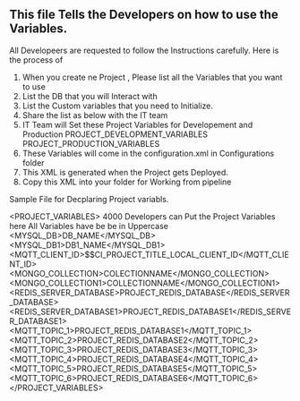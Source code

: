 ## This file Tells the Developers on how to use the Variables.

All Developeers are requested to follow the Instructions carefully.
Here is the process of 
1. When you create ne Project , Please list all the Variables that you want to use
2. List the DB that you will Interact with
3. List the Custom variables that you need to Initialize.
4. Share the list as below with the IT team
5. IT Team will Set these Project Variables  for Developement and Production
PROJECT_DEVELOPMENT_VARIABLES
PROJECT_PRODUCTION_VARIABLES
6. These Variables will come in the configuration.xml in Configurations folder
7. This XML is generated when the Project gets Deployed.
7. Copy this XML into your folder for Working from pipeline

Sample File for Decplaring Project variabls.


<PROJECT_VARIABLES>
    <APPPORT>4000</APPPORT>
    <COMMENT>Developers can Put the Project Variables here</COMMENT>
    <COMMENT1>All Variables have be be in Uppercase</COMMENT1>
    <MYSQL_DB>DB_NAME</MYSQL_DB>
    <MYSQL_DB1>DB1_NAME</MYSQL_DB1>
    <MQTT_CLIENT_ID>$$CI_PROJECT_TITLE_LOCAL_CLIENT_ID</MQTT_CLIENT_ID>
    <MONGO_COLLECTION>COLECTIONNAME</MONGO_COLLECTION>
    <MONGO_COLLECTION1>COLLECTIONNAME</MONGO_COLLECTION1>
    <REDIS_SERVER_DATABASE>PROJECT_REDIS_DATABASE</REDIS_SERVER_DATABASE>
    <REDIS_SERVER_DATABASE1>PROJECT_REDIS_DATABASE1</REDIS_SERVER_DATABASE1>
    <MQTT_TOPIC_1>PROJECT_REDIS_DATABASE1</MQTT_TOPIC_1>
    <MQTT_TOPIC_2>PROJECT_REDIS_DATABASE2</MQTT_TOPIC_2>
    <MQTT_TOPIC_3>PROJECT_REDIS_DATABASE3</MQTT_TOPIC_3>
    <MQTT_TOPIC_4>PROJECT_REDIS_DATABASE4</MQTT_TOPIC_4>
    <MQTT_TOPIC_5>PROJECT_REDIS_DATABASE5</MQTT_TOPIC_5>
    <MQTT_TOPIC_6>PROJECT_REDIS_DATABASE6</MQTT_TOPIC_6>
</PROJECT_VARIABLES>
